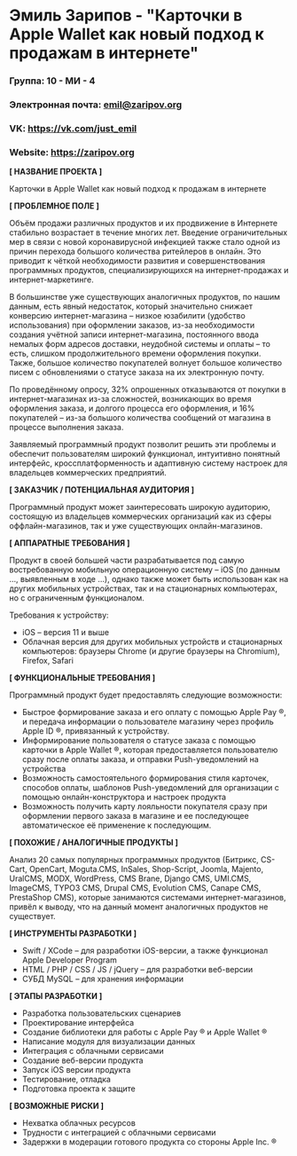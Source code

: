 # Эмиль Зарипов - "Карточки в Apple Wallet как новый подход к продажам в интернете"

### Группа: 10 - МИ - 4
### Электронная почта: emil@zaripov.org
### VK: https://vk.com/just_emil
### Website: https://zaripov.org


**[ НАЗВАНИЕ ПРОЕКТА ]**

Карточки в Apple Wallet как новый подход к продажам в интернете

**[ ПРОБЛЕМНОЕ ПОЛЕ ]**

Объём продажи различных продуктов и их продвижение в Интернете стабильно возрастает в течение многих лет. Введение ограничительных мер в связи с новой коронавирусной инфекцией также стало одной из причин перехода большого количества ритейлеров в онлайн. Это приводит к чёткой необходимости развития и совершенствования программных продуктов, специализирующихся на интернет-продажах и интернет-маркетинге.

В большинстве уже существующих аналогичных продуктов, по нашим данным, есть явный недостаток, который значительно снижает конверсию интернет-магазина – низкое юзабилити (удобство использования) при оформлении заказов, из-за необходимости создания учётной записи интернет-магазина, постоянного ввода немалых форм адресов доставки, неудобной системы и оплаты – то есть, слишком продолжительного времени оформления покупки. Также, большое количество покупателей волнует большое количество писем с обновлениями о статусе заказа на их электронную почту.

По проведённому опросу, 32% опрошенных отказываются от покупки в интернет-магазинах из-за сложностей, возникающих во время оформления заказа, и долгого процесса его оформления, и 16% покупателей – из-за большого количества сообщений от магазина в процессе выполнения заказа.

Заявляемый программный продукт позволит решить эти проблемы и обеспечит пользователям широкий функционал, интуитивно понятный интерфейс, кроссплатформенность и адаптивную систему настроек для владельцев коммерческих предприятий.

**[ ЗАКАЗЧИК / ПОТЕНЦИАЛЬНАЯ АУДИТОРИЯ ]**

Программный продукт может заинтересовать широкую аудиторию, состоящую из владельцев коммерческих организаций как из сферы оффлайн-магазинов, так и уже существующих онлайн-магазинов.

**[ АППАРАТНЫЕ ТРЕБОВАНИЯ ]** 

Продукт в своей большей части разрабатывается под самую востребованную мобильную операционную систему – iOS (по данным …, выявленным в ходе …), однако также может быть использован как на других мобильных устройствах, так и на стационарных компьютерах, но с ограниченным функционалом.

Требования к устройству:

*	iOS – версия 11 и выше
*	Облачная версия для других мобильных устройств и стационарных компьютеров: браузеры Chrome (и другие браузеры на Chromium), Firefox, Safari

**[ ФУНКЦИОНАЛЬНЫЕ ТРЕБОВАНИЯ ]**

Программный продукт будет предоставлять следующие возможности:

* Быстрое формирование заказа и его оплату с помощью Apple Pay ®, и передача информации о пользователе магазину через профиль Apple ID ®, привязанный к устройству.
* Информирование пользователя о статусе заказа с помощью карточки в Apple Wallet ®, которая предоставляется пользователю сразу после оплаты заказа, и отправки Push-уведомлений на устройства
* Возможность самостоятельного формирования стиля карточек, способов оплаты, шаблонов Push-уведомлений для организации с помощью онлайн-конструктора и настроек продукта
* Возможность получить карту лояльности покупателя сразу при оформлении первого заказа в магазине и ее последующее автоматическое её применение к последующим.

**[ ПОХОЖИЕ / АНАЛОГИЧНЫЕ ПРОДУКТЫ ]**

Анализ 20 самых популярных программных продуктов (Битрикс, CS-Cart, OpenCart, Moguta.CMS, InSales, Shop-Script, Joomla, Majento, UralCMS, MODX, WordPress, CMS Brane, Django CMS, UMI.CMS, ImageCMS, TYPO3 CMS, Drupal CMS, Evolution CMS, Canape CMS, PrestaShop CMS), которые занимаются системами интернет-магазинов, привёл к выводу, что на данный момент аналогичных продуктов не существует.

**[ ИНСТРУМЕНТЫ РАЗРАБОТКИ ]**

* Swift / XCode – для разработки iOS-версии, а также функционал Apple Developer Program
* HTML / PHP / CSS / JS / jQuery – для разработки веб-версии
* СУБД MySQL – для хранения информации

**[ ЭТАПЫ РАЗРАБОТКИ ]**

* Разработка пользовательских сценариев
* Проектирование интерфейса
* Создание библиотеки для работы с Apple Pay ® и Apple Wallet ®
* Написание модуля для визуализации данных
* Интеграция с облачными сервисами
* Создание веб-версии продукта
* Запуск iOS версии продукта
* Тестирование, отладка
* Подготовка проекта к защите

**[ ВОЗМОЖНЫЕ РИСКИ ]**

* Нехватка облачных ресурсов
* Трудности с интеграцией с облачными сервисами
* Задержки в модерации готового продукта со стороны Apple Inc. ®
